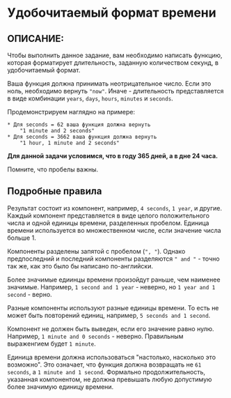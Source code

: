 # Удобочитаемый формат времени

## ОПИСАНИЕ:
Чтобы выполнить данное задание, вам необходимо написать функцию, которая форматирует длительность, заданную количеством секунд, в удобочитаемый 
формат.  

Ваша функция должна принимать неотрицательное число. Если это ноль, необходимо вернуть `"now"`. Иначе - длительность представляется в виде 
комбинации `years`, `days`, `hours`, `minutes` и `seconds`.  

Продемонстрируем наглядно на примере:
```
* Для seconds = 62 ваша функция должна вернуть
    "1 minute and 2 seconds"
* Для seconds = 3662 ваша функция должна вернуть
    "1 hour, 1 minute and 2 seconds"
```

**Для данной задачи условимся, что в году 365 дней, а в дне 24 часа.**  

Помните, что пробелы важны.

## Подробные правила
Результат состоит из компонент, например, `4 seconds`, `1 year`, и другие. Каждый компонент представляется в виде целого положительного числа и 
одной единицы времени, разделенных пробелом. Единица времени используется во множественном числе, если значение числа больше 1.  

Компоненты разделены запятой с пробелом (`", "`). Однако предпоследний и последний компоненты разделяются `" and "` - точно так же, как это было 
бы написано по-английски.  

Более значимые едиинцы времени произойдут раньше, чем наименее значимые. Например, `1 second and 1 year` - неверно, но `1 year and 1 second` - 
верно.  

Разные компоненты используют разные единицы времени. То есть не может быть повторений единиц, например, `5 seconds and 1 second`.  

Компонент не должен быть выведен, если его значение равно нулю. Например, `1 minute and 0 seconds` - неверно. Правильным выраженгием будет 
`1 minute`.  

Единица времени должна использоваться "настолько, насколько это возможно". Это означает, что функция должна возвращать не `61 seconds`, а 
`1 minute and 1 second`. Формально продолжительность, указанная компонентом, не должна превышать любую допустимую более значимую единицу времени.